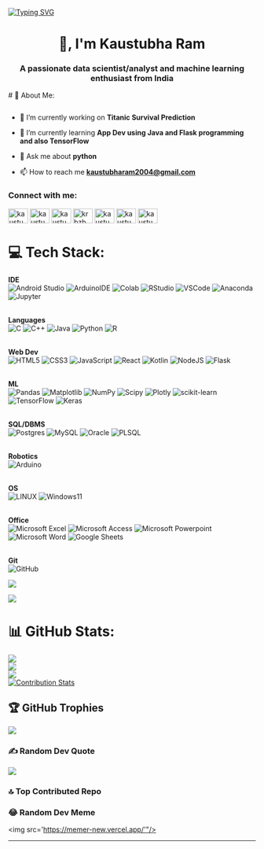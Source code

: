 [![Typing SVG](https://readme-typing-svg.demolab.com?font=Fira+Code&pause=1000&random=false&width=435&lines=Welcome+to+my+Profile)](https://git.io/typing-svg)


<h1 align="center">👋, I'm Kaustubha Ram</h1>
<h3 align="center">A passionate data scientist/analyst and machine learning enthusiast from India</h3>
# 💫 About Me:
<p align="left"> <a href="https://twitter.com/" target="blank"><img src="https://img.shields.io/twitter/follow/?logo=twitter&style=for-the-badge" alt="" /></a> </p>

- 🔭 I’m currently working on **Titanic Survival Prediction**

- 🌱 I’m currently learning **App Dev using Java and Flask programming and also TensorFlow**

- 💬 Ask me about **python**

- 📫 How to reach me **kaustubharam2004@gmail.com**


<h3 align="left">Connect with me:</h3>
<p align="left">
<a href="https://linkedin.com/in/kaustubha-ram-826922213" target="blank"><img align="center" src="https://raw.githubusercontent.com/rahuldkjain/github-profile-readme-generator/master/src/images/icons/Social/linked-in-alt.svg" alt="kaustubha ram" height="30" width="40" /></a>
<a href="https://codesandbox.com/kaustubharam2004" target="blank"><img align="center" src="https://raw.githubusercontent.com/rahuldkjain/github-profile-readme-generator/master/src/images/icons/Social/codesandbox.svg" alt="kaustubharam2004" height="30" width="40" /></a>
<a href="https://kaggle.com/kaustubharamp" target="blank"><img align="center" src="https://raw.githubusercontent.com/rahuldkjain/github-profile-readme-generator/master/src/images/icons/Social/kaggle.svg" alt="kaustubharamp" height="30" width="40" /></a>
<a href="https://instagram.com/krbzb" target="blank"><img align="center" src="https://raw.githubusercontent.com/rahuldkjain/github-profile-readme-generator/master/src/images/icons/Social/instagram.svg" alt="krbzb" height="30" width="40" /></a>
<a href="https://www.codechef.com/users/kaustubharam19" target="blank"><img align="center" src="https://cdn.jsdelivr.net/npm/simple-icons@3.1.0/icons/codechef.svg" alt="kaustubharam19" height="30" width="40" /></a>
<a href="https://www.hackerrank.com/kaustubharam" target="blank"><img align="center" src="https://raw.githubusercontent.com/rahuldkjain/github-profile-readme-generator/master/src/images/icons/Social/hackerrank.svg" alt="kaustubharam" height="30" width="40" /></a>
<a href="https://www.leetcode.com/kaustubharam2004" target="blank"><img align="center" src="https://raw.githubusercontent.com/rahuldkjain/github-profile-readme-generator/master/src/images/icons/Social/leet-code.svg" alt="kaustubharam2004" height="30" width="40" /></a>
</p>


# 💻 Tech Stack:
<strong>IDE</strong><br>
![Android Studio](https://img.shields.io/badge/Android_Studio-3DDC84?style=for-the-badge&logo=android-studio&logoColor=white)
![ArduinoIDE](https://img.shields.io/badge/Arduino_IDE-00979D?style=for-the-badge&logo=arduino&logoColor=white)
![Colab](https://img.shields.io/badge/Colab-F9AB00?style=for-the-badge&logo=googlecolab&color=525252)
![RStudio](https://img.shields.io/badge/RStudio-75AADB?style=for-the-badge&logo=RStudio&logoColor=white)
![VSCode](https://img.shields.io/badge/VSCode-0078D4?style=for-the-badge&logo=visual%20studio%20code&logoColor=white)
![Anaconda](https://img.shields.io/badge/Anaconda-%2344A833.svg?style=for-the-badge&logo=anaconda&logoColor=white)
![Jupyter](https://img.shields.io/badge/Jupyter-F37626.svg?&style=for-the-badge&logo=Jupyter&logoColor=white)

<br><strong>Languages</strong><br>
![C](https://img.shields.io/badge/c-%2300599C.svg?style=for-the-badge&logo=c&logoColor=white) 
![C++](https://img.shields.io/badge/c++-%2300599C.svg?style=for-the-badge&logo=c%2B%2B&logoColor=white) 
![Java](https://img.shields.io/badge/java-%23ED8B00.svg?style=for-the-badge&logo=openjdk&logoColor=white) 
![Python](https://img.shields.io/badge/python-3670A0?style=for-the-badge&logo=python&logoColor=ffdd54)
![R](https://img.shields.io/badge/r-%23276DC3.svg?style=for-the-badge&logo=r&logoColor=white) 

<br><strong>Web Dev</strong><br>
![HTML5](https://img.shields.io/badge/html5-%23E34F26.svg?style=for-the-badge&logo=html5&logoColor=white) 
![CSS3](https://img.shields.io/badge/css3-%231572B6.svg?style=for-the-badge&logo=css3&logoColor=white) 
![JavaScript](https://img.shields.io/badge/javascript-%23323330.svg?style=for-the-badge&logo=javascript&logoColor=%23F7DF1E) 
![React](https://img.shields.io/badge/react-%2320232a.svg?style=for-the-badge&logo=react&logoColor=%2361DAFB) 
![Kotlin](https://img.shields.io/badge/kotlin-%237F52FF.svg?style=for-the-badge&logo=kotlin&logoColor=white) 
![NodeJS](https://img.shields.io/badge/node.js-6DA55F?style=for-the-badge&logo=node.js&logoColor=white)
![Flask](https://img.shields.io/badge/Flask-000000?style=for-the-badge&logo=flask&logoColor=white)

<br><strong>ML</strong><br>
![Pandas](https://img.shields.io/badge/pandas-%23150458.svg?style=for-the-badge&logo=pandas&logoColor=white) 
![Matplotlib](https://img.shields.io/badge/Matplotlib-%23ffffff.svg?style=for-the-badge&logo=Matplotlib&logoColor=black) 
![NumPy](https://img.shields.io/badge/numpy-%23013243.svg?style=for-the-badge&logo=numpy&logoColor=white) 
![Scipy](https://img.shields.io/badge/SciPy-%230C55A5.svg?style=for-the-badge&logo=scipy&logoColor=%white) 
![Plotly](https://img.shields.io/badge/Plotly-239120?style=for-the-badge&logo=plotly&logoColor=white)
![scikit-learn](https://img.shields.io/badge/scikit--learn-%23F7931E.svg?style=for-the-badge&logo=scikit-learn&logoColor=white) 
![TensorFlow](https://img.shields.io/badge/TensorFlow-%23FF6F00.svg?style=for-the-badge&logo=TensorFlow&logoColor=white) 
![Keras](https://img.shields.io/badge/Keras-D00000?style=for-the-badge&logo=Keras&logoColor=white)


<br><strong>SQL/DBMS</strong><br>
![Postgres](https://img.shields.io/badge/postgres-%23316192.svg?style=for-the-badge&logo=postgresql&logoColor=white) 
![MySQL](https://img.shields.io/badge/mysql-4479A1.svg?style=for-the-badge&logo=mysql&logoColor=white)
![Oracle](https://img.shields.io/badge/Oracle-F80000?style=for-the-badge&logo=Oracle&logoColor=white)
![PLSQL](https://img.shields.io/badge/PLSQL-F80000?style=for-the-badge&logo=oracle&logoColor=black)

<br><strong>Robotics</strong><br>
![Arduino](https://img.shields.io/badge/-Arduino-00979D?style=for-the-badge&logo=Arduino&logoColor=white)


<br><strong>OS</strong><br>
![LINUX](https://img.shields.io/badge/Linux-FCC624?style=for-the-badge&logo=linux&logoColor=black)
![Windows11](https://img.shields.io/badge/Windows_11-0078d4?style=for-the-badge&logo=windows-11&logoColor=white)

<br><strong>Office</strong><br>
![Microsoft Excel](https://img.shields.io/badge/Microsoft_Excel-217346?style=for-the-badge&logo=microsoft-excel&logoColor=white)
![Microsoft Access](https://img.shields.io/badge/Microsoft_Access-A4373A?style=for-the-badge&logo=microsoft-access&logoColor=white)
![Microsoft Powerpoint](https://img.shields.io/badge/Microsoft_PowerPoint-B7472A?style=for-the-badge&logo=microsoft-powerpoint&logoColor=white)
![Microsoft Word](https://img.shields.io/badge/Microsoft_Word-2B579A?style=for-the-badge&logo=microsoft-word&logoColor=white)
![Google Sheets](https://img.shields.io/badge/Google%20Sheets-34A853?style=for-the-badge&logo=google-sheets&logoColor=white)

<br><strong>Git</strong><br>
![GitHub](https://img.shields.io/badge/github-%23121011.svg?style=for-the-badge&logo=github&logoColor=white)






![](https://github-readme-activity-graph.vercel.app/graph?username=KaustubhaRam&theme={high-contrast})

![](https://gists-readme.yizack.com/api?user=KaustubhaRam)
# 📊 GitHub Stats:
![](https://github-readme-stats.vercel.app/api?username=KaustubhaRam&theme=dark&hide_border=false&include_all_commits=true&count_private=true)<br/>
![](https://github-readme-streak-stats.herokuapp.com/?user=KaustubhaRam&theme=dark&hide_border=false)<br/>
![](https://github-readme-stats.vercel.app/api/top-langs/?username=KaustubhaRam&theme=dark&hide_border=false&include_all_commits=true&count_private=true&layout=compact)<br/>
[![Contribution Stats](https://github-contribution-stats.vercel.app/api/?username=kaustubharam)](https://github.com/KaustubhaRam/github-contribution-stats/)<br/>

## 🏆 GitHub Trophies
![](https://github-profile-trophy.vercel.app/?username=KaustubhaRam&theme=radical&no-frame=false&no-bg=true&margin-w=4)

### ✍️ Random Dev Quote
![](https://quotes-github-readme.vercel.app/api?type=horizontal&theme=radical)

### 🔝 Top Contributed Repo

### 😂 Random Dev Meme
<img src='https://memer-new.vercel.app/'"/>

---

